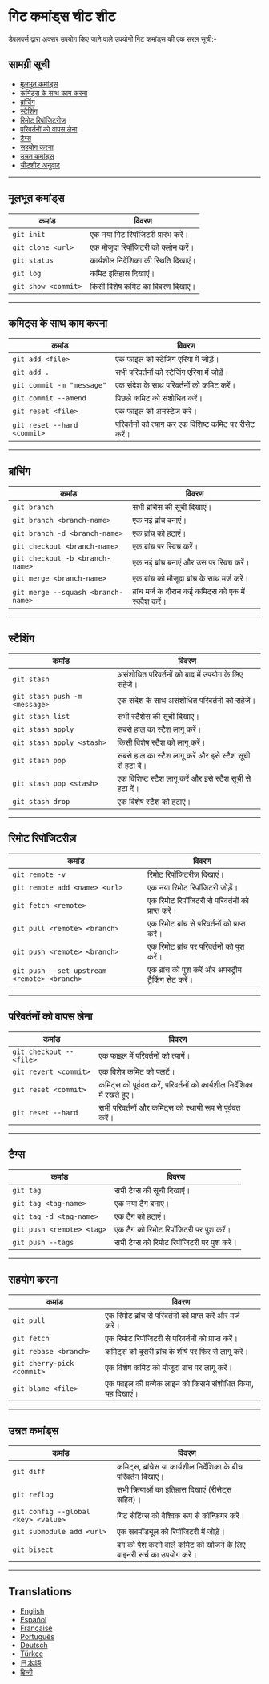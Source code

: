 # गिट कमांड्स चीट शीट

डेवलपर्स द्वारा अक्सर उपयोग किए जाने वाले उपयोगी गिट कमांड्स की एक सरल सूची:-

## सामग्री सूची

- [मूलभूत कमांड्स](#मूलभूत-कमांड्स)
- [कमिट्स के साथ काम करना](#कमिट्स-के-साथ-काम-करना)
- [ब्रांचिंग](#ब्रांचिंग)
- [स्टैशिंग](#स्टैशिंग)
- [रिमोट रिपॉजिटरीज़](#रिमोट-रिपॉजिटरीज़)
- [परिवर्तनों को वापस लेना](#परिवर्तनों-को-वापस-लेना)
- [टैग्स](#टैग्स)
- [सहयोग करना](#सहयोग-करना)
- [उन्नत कमांड्स](#उन्नत-कमांड्स)
- [चीटशीट अनुवाद](#translations)

---

## मूलभूत कमांड्स

| कमांड               | विवरण                                   |
|---------------------|-----------------------------------------|
| `git init`          | एक नया गिट रिपॉजिटरी प्रारंभ करें।      |
| `git clone <url>`   | एक मौजूदा रिपॉजिटरी को क्लोन करें।     |
| `git status`        | कार्यशील निर्देशिका की स्थिति दिखाएं।  |
| `git log`           | कमिट इतिहास दिखाएं।                    |
| `git show <commit>` | किसी विशेष कमिट का विवरण दिखाएं।       |

---

## कमिट्स के साथ काम करना

| कमांड                        | विवरण                                   |
|------------------------------|-----------------------------------------|
| `git add <file>`             | एक फाइल को स्टेजिंग एरिया में जोड़ें।  |
| `git add .`                  | सभी परिवर्तनों को स्टेजिंग एरिया में जोड़ें।|
| `git commit -m "message"`    | एक संदेश के साथ परिवर्तनों को कमिट करें।|
| `git commit --amend`         | पिछले कमिट को संशोधित करें।            |
| `git reset <file>`           | एक फाइल को अनस्टेज करें।               |
| `git reset --hard <commit>`  | परिवर्तनों को त्याग कर एक विशिष्ट कमिट पर रीसेट करें।|

---

## ब्रांचिंग

| कमांड                         | विवरण                                 |
|-------------------------------|---------------------------------------|
| `git branch`                  | सभी ब्रांचेस की सूची दिखाएं।           |
| `git branch <branch-name>`    | एक नई ब्रांच बनाएं।                   |
| `git branch -d <branch-name>` | एक ब्रांच को हटाएं।                   |
| `git checkout <branch-name>`  | एक ब्रांच पर स्विच करें।              |
| `git checkout -b <branch-name>`| एक नई ब्रांच बनाएं और उस पर स्विच करें।|
| `git merge <branch-name>`     | एक ब्रांच को मौजूदा ब्रांच के साथ मर्ज करें।|
| `git merge --squash <branch-name>`| ब्रांच मर्ज के दौरान कई कमिट्स को एक में स्क्वैश करें।|

---

## स्टैशिंग

| कमांड                     | विवरण                                    |
|---------------------------|------------------------------------------|
| `git stash`               | असंशोधित परिवर्तनों को बाद में उपयोग के लिए सहेजें।|
| `git stash push -m <message>`| एक संदेश के साथ असंशोधित परिवर्तनों को सहेजें।|
| `git stash list`          | सभी स्टैशेस की सूची दिखाएं।              |
| `git stash apply`         | सबसे हाल का स्टैश लागू करें।            |
| `git stash apply <stash>` | किसी विशेष स्टैश को लागू करें।          |
| `git stash pop`          | सबसे हाल का स्टैश लागू करें और इसे स्टैश सूची से हटा दें। |
| `git stash pop <stash>`  | एक विशिष्ट स्टैश लागू करें और इसे स्टैश सूची से हटा दें। |
| `git stash drop`          | एक विशेष स्टैश को हटाएं।                |

---

## रिमोट रिपॉजिटरीज़

| कमांड                                    | विवरण                                    |
|------------------------------------------|------------------------------------------|
| `git remote -v`                          | रिमोट रिपॉजिटरीज़ दिखाएं।               |
| `git remote add <name> <url>`            | एक नया रिमोट रिपॉजिटरी जोड़ें।         |
| `git fetch <remote>`                     | एक रिमोट रिपॉजिटरी से परिवर्तनों को प्राप्त करें।|
| `git pull <remote> <branch>`             | एक रिमोट ब्रांच से परिवर्तनों को प्राप्त करें।|
| `git push <remote> <branch>`             | एक रिमोट ब्रांच पर परिवर्तनों को पुश करें।|
| `git push --set-upstream <remote> <branch>`| एक ब्रांच को पुश करें और अपस्ट्रीम ट्रैकिंग सेट करें।|

---

## परिवर्तनों को वापस लेना

| कमांड                        | विवरण                                    |
|------------------------------|------------------------------------------|
| `git checkout -- <file>`     | एक फाइल में परिवर्तनों को त्यागें।       |
| `git revert <commit>`        | एक विशेष कमिट को पलटें।                  |
| `git reset <commit>`         | कमिट्स को पूर्ववत करें, परिवर्तनों को कार्यशील निर्देशिका में रखते हुए।|
| `git reset --hard`           | सभी परिवर्तनों और कमिट्स को स्थायी रूप से पूर्ववत करें।|

---

## टैग्स

| कमांड                      | विवरण                                   |
|----------------------------|-----------------------------------------|
| `git tag`                  | सभी टैग्स की सूची दिखाएं।               |
| `git tag <tag-name>`       | एक नया टैग बनाएं।                      |
| `git tag -d <tag-name>`    | एक टैग को हटाएं।                       |
| `git push <remote> <tag>`  | एक टैग को रिमोट रिपॉजिटरी पर पुश करें। |
| `git push --tags`          | सभी टैग्स को रिमोट रिपॉजिटरी पर पुश करें।|

---

## सहयोग करना

| कमांड                              | विवरण                                    |
|------------------------------------|------------------------------------------|
| `git pull`                         | एक रिमोट ब्रांच से परिवर्तनों को प्राप्त करें और मर्ज करें।|
| `git fetch`                        | एक रिमोट रिपॉजिटरी से परिवर्तनों को प्राप्त करें।|
| `git rebase <branch>`              | कमिट्स को दूसरी ब्रांच के शीर्ष पर फिर से लागू करें।|
| `git cherry-pick <commit>`         | एक विशेष कमिट को मौजूदा ब्रांच पर लागू करें।|
| `git blame <file>`                 | एक फाइल की प्रत्येक लाइन को किसने संशोधित किया, यह दिखाएं।|

---

## उन्नत कमांड्स

| कमांड                        | विवरण                                    |
|------------------------------|------------------------------------------|
| `git diff`                   | कमिट्स, ब्रांचेस या कार्यशील निर्देशिका के बीच परिवर्तन दिखाएं।|
| `git reflog`                 | सभी क्रियाओं का इतिहास दिखाएं (रीसेट्स सहित)।|
| `git config --global <key> <value>`| गिट सेटिंग्स को वैश्विक रूप से कॉन्फ़िगर करें।|
| `git submodule add <url>`    | एक सबमॉड्यूल को रिपॉजिटरी में जोड़ें।   |
| `git bisect`                 | बग को पेश करने वाले कमिट को खोजने के लिए बाइनरी सर्च का उपयोग करें।|

---

## Translations

- [English](README.md)
- [Español](README.es.md)
- [Française](README.fr.md)
- [Português](README.pt.md)
- [Deutsch](README.de.md)
- [Türkçe](README.tr.md)
- [日本語](README.jp.md)
- [हिन्दी](README.hi.md)
